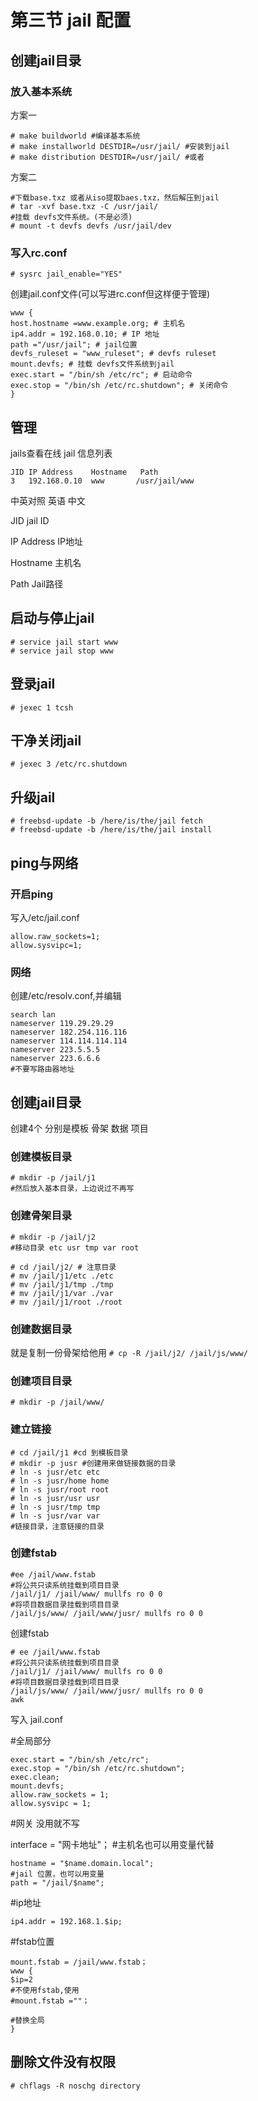 # 第三节 jail 配置

## 创建jail目录 <a href="#chuang-jian-jail-mu-lu" id="chuang-jian-jail-mu-lu"></a>

### 放入基本系统

方案一

```
# make buildworld #编译基本系统
# make installworld DESTDIR=/usr/jail/ #安装到jail
# make distribution DESTDIR=/usr/jail/ #或者
```

方案二

```
#下载base.txz 或者从iso提取baes.txz，然后解压到jail
# tar -xvf base.txz -C /usr/jail/
#挂载 devfs文件系统。(不是必须)
# mount -t devfs devfs /usr/jail/dev
```

### 写入rc.conf

```
# sysrc jail_enable="YES"
```

创建jail.conf文件(可以写进rc.conf但这样便于管理)

```
www {
host.hostname =www.example.org; # 主机名
ip4.addr = 192.168.0.10; # IP 地址
path ="/usr/jail"; # jail位置
devfs_ruleset = "www_ruleset"; # devfs ruleset
mount.devfs; # 挂载 devfs文件系统到jail
exec.start = "/bin/sh /etc/rc"; # 启动命令
exec.stop = "/bin/sh /etc/rc.shutdown"; # 关闭命令
}
```

## 管理

jails查看在线 jail 信息列表

```
JID IP Address    Hostname   Path
3   192.168.0.10  www       /usr/jail/www
```

中英对照 英语 中文&#x20;

JID jail ID&#x20;

IP Address IP地址&#x20;

Hostname 主机名&#x20;

Path Jail路径

## 启动与停止jail

```
# service jail start www
# service jail stop www
```

## 登录jail

```
# jexec 1 tcsh
```

## 干净关闭jail

```
# jexec 3 /etc/rc.shutdown
```

## 升级jail

```
# freebsd-update -b /here/is/the/jail fetch
# freebsd-update -b /here/is/the/jail install
```

## ping与网络

### 开启ping

写入/etc/jail.conf

```
allow.raw_sockets=1;
allow.sysvipc=1;
```

### 网络

创建/etc/resolv.conf,并编辑

```
search lan
nameserver 119.29.29.29
nameserver 182.254.116.116
nameserver 114.114.114.114
nameserver 223.5.5.5
nameserver 223.6.6.6
#不要写路由器地址
```

## 创建jail目录

创建4个 分别是模板 骨架 数据 项目

### 创建模板目录

```
# mkdir -p /jail/j1
#然后放入基本目录，上边说过不再写
```

### 创建骨架目录

```
# mkdir -p /jail/j2
#移动目录 etc usr tmp var root
```

```
# cd /jail/j2/ # 注意目录
# mv /jail/j1/etc ./etc
# mv /jail/j1/tmp ./tmp
# mv /jail/j1/var ./var
# mv /jail/j1/root ./root
```

### 创建数据目录

就是复制一份骨架给他用 `# cp -R /jail/j2/ /jail/js/www/`

### 创建项目目录

```
# mkdir -p /jail/www/
```

### 建立链接

```
# cd /jail/j1 #cd 到模板目录
# mkdir -p jusr #创建用来做链接数据的目录
# ln -s jusr/etc etc
# ln -s jusr/home home
# ln -s jusr/root root
# ln -s jusr/usr usr
# ln -s jusr/tmp tmp
# ln -s jusr/var var
#链接目录，注意链接的目录
```

### 创建fstab

```
#ee /jail/www.fstab
#将公共只读系统挂载到项目目录
/jail/j1/ /jail/www/ mullfs ro 0 0
#将项目数据目录挂载到项目目录
/jail/js/www/ /jail/www/jusr/ mullfs ro 0 0
```

创建fstab

```
# ee /jail/www.fstab
#将公共只读系统挂载到项目目录
/jail/j1/ /jail/www/ mullfs ro 0 0
#将项目数据目录挂载到项目目录
/jail/js/www/ /jail/www/jusr/ mullfs ro 0 0
awk
```

写入 jail.conf

\#全局部分

```
exec.start = "/bin/sh /etc/rc";
exec.stop = "/bin/sh /etc/rc.shutdown";
exec.clean;
mount.devfs;
allow.raw_sockets = 1;
allow.sysvipc = 1;
```

\#网关 没用就不写

interface = "网卡地址"； #主机名也可以用变量代替

```
hostname = "$name.domain.local";
#jail 位置，也可以用变量
path = "/jail/$name";
```

\#ip地址

```
ip4.addr = 192.168.1.$ip;
```

\#fstab位置

```
mount.fstab = /jail/www.fstab；
www {
$ip=2
#不使用fstab,使用
#mount.fstab =""；

#替换全局
}
```

## 删除文件没有权限

```
# chflags -R noschg directory
```
